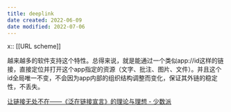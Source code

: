 ```yaml
---
title: deeplink
date created: 2022-06-09
date modified: 2022-07-06
---
```


x:: [[URL scheme]]

越来越多的软件支持这个特性。总得来说，就是能通过一个类似app://id这样的链接，直接定位并打开这个app指定的资源（文字、批注、图片、文件）。并且这个id全局唯一不变，不会因为app内部的组织结构调整而变化，保证其外链的稳定性，不丢失。

[让链接无处不在——《泛在链接宣言》的理论与理想 - 少数派](cubox://card?id=ff808081814243ea0181472fe1487531)
